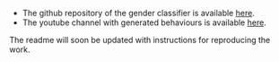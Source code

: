 - The github repository of the gender classifier is available [here](https://github.com/behavioursGeneration/gender-classifier?tab=readme-ov-file).
- The youtube channel with generated behaviours is available [here](https://www.youtube.com/playlist?list=PLRyxHB7gYN-D8v_mMn4RZvJfH00h7bRT1).

The readme will soon be updated with instructions for reproducing the work.

